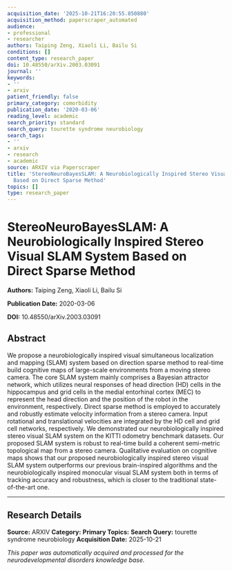 ```yaml
---
acquisition_date: '2025-10-21T16:20:55.850880'
acquisition_method: paperscraper_automated
audience:
- professional
- researcher
authors: Taiping Zeng, Xiaoli Li, Bailu Si
conditions: []
content_type: research_paper
doi: 10.48550/arXiv.2003.03091
journal: ''
keywords:
- ''
- arxiv
patient_friendly: false
primary_category: comorbidity
publication_date: '2020-03-06'
reading_level: academic
search_priority: standard
search_query: tourette syndrome neurobiology
search_tags:
- ''
- arxiv
- research
- academic
source: ARXIV via Paperscraper
title: 'StereoNeuroBayesSLAM: A Neurobiologically Inspired Stereo Visual SLAM System
  Based on Direct Sparse Method'
topics: []
type: research_paper
---
```


# StereoNeuroBayesSLAM: A Neurobiologically Inspired Stereo Visual SLAM System Based on Direct Sparse Method

**Authors:** Taiping Zeng, Xiaoli Li, Bailu Si

**Publication Date:** 2020-03-06

**DOI:** 10.48550/arXiv.2003.03091

## Abstract

We propose a neurobiologically inspired visual simultaneous localization and mapping (SLAM) system based on direction sparse method to real-time build cognitive maps of large-scale environments from a moving stereo camera. The core SLAM system mainly comprises a Bayesian attractor network, which utilizes neural responses of head direction (HD) cells in the hippocampus and grid cells in the medial entorhinal cortex (MEC) to represent the head direction and the position of the robot in the environment, respectively. Direct sparse method is employed to accurately and robustly estimate velocity information from a stereo camera. Input rotational and translational velocities are integrated by the HD cell and grid cell networks, respectively. We demonstrated our neurobiologically inspired stereo visual SLAM system on the KITTI odometry benchmark datasets. Our proposed SLAM system is robust to real-time build a coherent semi-metric topological map from a stereo camera. Qualitative evaluation on cognitive maps shows that our proposed neurobiologically inspired stereo visual SLAM system outperforms our previous brain-inspired algorithms and the neurobiologically inspired monocular visual SLAM system both in terms of tracking accuracy and robustness, which is closer to the traditional state-of-the-art one.

---

## Research Details

**Source:** ARXIV
**Category:** 
**Primary Topics:** 
**Search Query:** tourette syndrome neurobiology
**Acquisition Date:** 2025-10-21

*This paper was automatically acquired and processed for the neurodevelopmental disorders knowledge base.*
